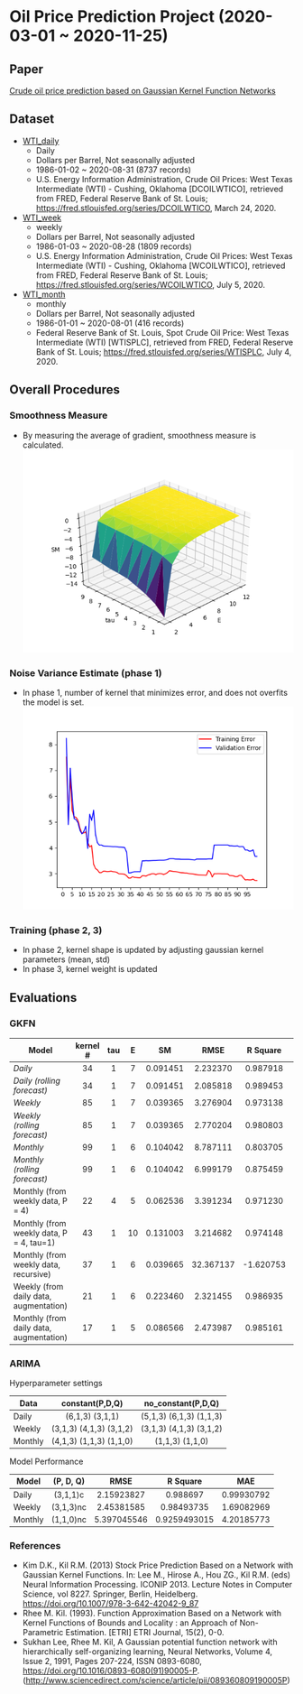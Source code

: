 # Oil Price Prediction Project (2020-03-01 ~ 2020-11-25)

## Paper
[Crude oil price prediction based on Gaussian Kernel Function Networks](https://github.com/dongminkim0220/Oil-Price-Prediction-Project/blob/master/%EA%B0%80%EC%9A%B0%EC%8B%9C%EC%95%88%20%EC%BB%A4%EB%84%90%20%EB%84%A4%ED%8A%B8%EC%9B%8C%ED%81%AC%EB%A5%BC%20%EC%9D%B4%EC%9A%A9%ED%95%9C%20%EC%9B%90%EC%9C%A0%EA%B0%80%EA%B2%A9%EC%98%88%EC%B8%A1(%EC%84%B1%EA%B7%A0%EA%B4%80%EB%8C%80%ED%95%99%EA%B5%90%20%EA%B9%80%EB%8F%99%EB%AF%BC%2C%20%EC%8B%A0%EC%84%B1%EA%B5%AD).pdf)

## Dataset
- [WTI_daily][wti_daily]
  - Daily
  - Dollars per Barrel, Not seasonally adjusted
  - 1986-01-02 ~ 2020-08-31 (8737 records)
  - U.S. Energy Information Administration, Crude Oil Prices: West Texas Intermediate (WTI) - Cushing, Oklahoma [DCOILWTICO], retrieved from FRED, Federal Reserve Bank of St. Louis; https://fred.stlouisfed.org/series/DCOILWTICO, March 24, 2020.
- [WTI_week][wti_week]
  - weekly
  - Dollars per Barrel, Not seasonally adjusted
  - 1986-01-03 ~ 2020-08-28 (1809 records)
  - U.S. Energy Information Administration, Crude Oil Prices: West Texas Intermediate (WTI) - Cushing, Oklahoma [WCOILWTICO], retrieved from FRED, Federal Reserve Bank of St. Louis; https://fred.stlouisfed.org/series/WCOILWTICO, July 5, 2020.
- [WTI_month][wti_month]
  - monthly
  - Dollars per Barrel, Not seasonally adjusted
  - 1986-01-01 ~ 2020-08-01 (416 records)
  - Federal Reserve Bank of St. Louis, Spot Crude Oil Price: West Texas Intermediate (WTI) [WTISPLC], retrieved from FRED, Federal Reserve Bank of St. Louis; https://fred.stlouisfed.org/series/WTISPLC, July 4, 2020.


## Overall Procedures

### Smoothness Measure
- By measuring the average of gradient, smoothness measure is calculated.
![daily](./models/daily/sm_3d.png)

### Noise Variance Estimate (phase 1)
- In phase 1, number of kernel that minimizes error, and does not overfits the model is set. 
![Noise Variance Estimate](./models/daily/daily%20data/plot.png)

### Training (phase 2, 3)
- In phase 2, kernel shape is updated by adjusting gaussian kernel parameters (mean, std)
- In phase 3, kernel weight is updated


## Evaluations

### GKFN

| Model  | kernel # | tau | E | SM |  RMSE | R Square |  MAE |
|---|:---:|:---:|:---:|:---:|:---:|:---:|:---:|
| *Daily* | 34 | 1 | 7 | 0.091451 | 2.232370 | 0.987918 | 1.289696 |
| *Daily (rolling forecast)* | 34 | 1 | 7 | 0.091451 | 2.085818 | 0.989453 | 1.134146 |
| *Weekly* | 85 | 1 | 7 | 0.039365 | 3.276904 | 0.973138 | 2.231803 |
| *Weekly (rolling forecast)* | 85 | 1 | 7 | 0.039365 | 2.770204 | 0.980803 | 2.037372 |
| *Monthly* | 99 | 1 | 6 | 0.104042 | 8.787111 | 0.803705 | 6.475776 |
| *Monthly (rolling forecast)*| 99 | 1 | 6 | 0.104042 | 6.999179 | 0.875459 | 5.527021 |
| Monthly (from weekly data, P = 4) | 22 | 4 | 5 | 0.062536 | 3.391234 | 0.971230 | 2.415184 |
| Monthly (from weekly data, P = 4, tau=1) | 43 | 1 | 10 | 0.131003 | 3.214682 | 0.974148 | 2.369253 |
| Monthly (from weekly data, recursive) | 37 | 1 | 6 | 0.039665 | 32.367137| -1.620753 | 27.356343 | 
| Weekly (from daily data, augmentation) | 21 | 1 | 6 | 0.223460 | 2.321455 | 0.986935 | 1.227982 |
| Monthly (from daily data, augmentation) | 17 | 1 | 5 | 0.086566 | 2.473987 | 0.985161 | 1.311006 |

### ARIMA

Hyperparameter settings

| Data  | constant(P,D,Q) | no_constant(P,D,Q)|
|---|:---:|:---:|
| Daily | (6,1,3) (3,1,1) | (5,1,3) (6,1,3) (1,1,3) |
| Weekly | (3,1,3) (4,1,3) (3,1,2) | (3,1,3) (4,1,3) (3,1,2) | 
| Monthly | (4,1,3) (1,1,3) (1,1,0) | (1,1,3) (1,1,0) |


Model Performance

| Model  | (P, D, Q) | RMSE | R Square |  MAE |
|---|:---:|:---:|:---:|:---:|
| Daily | (3,1,1)c | 2.15923827 | 0.988697 | 0.99930792 |
| Weekly | (3,1,3)nc | 2.45381585 | 0.98493735 | 1.69082969 |
| Monthly | (1,1,0)nc | 5.397045546 | 0.9259493015 | 4.20185773 |


[wti_daily]: https://github.com/dongminkim0220/Oil-Price-Prediction-Project/blob/master/dataset/wti.csv
[wti_week]: https://github.com/dongminkim0220/Oil-Price-Prediction-Project/blob/master/dataset/wti_week.csv
[wti_month]: https://github.com/dongminkim0220/Oil-Price-Prediction-Project/blob/master/dataset/wti_month.csv

### References

- Kim D.K., Kil R.M. (2013) Stock Price Prediction Based on a Network with Gaussian Kernel Functions. In: Lee M., Hirose A., Hou ZG., Kil R.M. (eds) Neural Information Processing. ICONIP 2013. Lecture Notes in Computer Science, vol 8227. Springer, Berlin, Heidelberg. https://doi.org/10.1007/978-3-642-42042-9_87
- Rhee M. Kil. (1993). Function Approximation Based on a Network with Kernel Functions of Bounds and Locality : an Approach of Non-Parametric Estimation. [ETRI] ETRI Journal, 15(2), 0-0.
- Sukhan Lee, Rhee M. Kil, A Gaussian potential function network with hierarchically self-organizing learning, Neural Networks, Volume 4, Issue 2, 1991, Pages 207-224, ISSN 0893-6080, https://doi.org/10.1016/0893-6080(91)90005-P. (http://www.sciencedirect.com/science/article/pii/089360809190005P)
